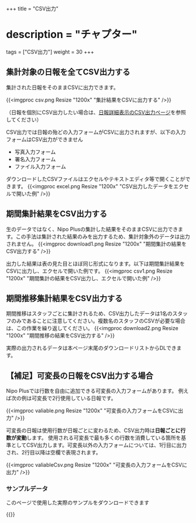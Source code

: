 +++
title = "CSV出力"
# description = "チャプター"
tags = ["CSV出力"]
weight = 30
+++

## 集計対象の日報を全てCSV出力する
集計された日報をそのままCSVに出力できます。


{{<imgproc csv.png Resize "1200x" "集計結果をCSVに出力する" />}}

（日報を個別にCSV出力したい場合は、[日報詳細表示のCSV出力ページ](/read_report/detail/csv)を参照してください）

CSV出力では日報の殆どの入力フォームがCSVに出力されますが、以下の入力フォームはCSV出力ができません

- 写真入力フォーム
- 署名入力フォーム
- ファイル入力フォーム

ダウンロードしたCSVファイルはエクセルやテキストエディタ等で開くことができます。
{{<imgproc excel.png Resize "1200x" "CSV出力したデータをエクセルで開いた例" />}}

## 期間集計結果をCSV出力する

生のデータではなく、Nipo Plusの集計した結果をそのままCSVに出力できます。この手法は集計された結果のみを出力するため、集計対象外のデータは出力されません。
{{<imgproc download1.png Resize "1200x" "期間集計の結果をCSV出力する" />}}

出力した結果は表の見た目とほぼ同じ形式になります。以下は期間集計結果をCSVに出力し、エクセルで開いた例です。
{{<imgproc csv1.png Resize "1200x" "期間集計の結果をCSV出力し、エクセルで開いた例" />}}

## 期間推移集計結果をCSV出力する

期間推移はスタッフごとに集計されるため、CSV出力したデータは1名のスタッフのみであることに注意してください。複数名のスタッフのCSVが必要な場合は、この作業を繰り返してください。
{{<imgproc download2.png Resize "1200x" "期間推移の結果をCSV出力する" />}}

実際の出力されるデータは本ページ末尾のダウンロードリストからDLできます。




## 【補足】可変長の日報をCSV出力する場合

Nipo Plusでは行数を自由に追加できる可変長の入力フォームがあります。
例えば次の例は可変長で2行使用している日報です。

{{<imgproc valiable.png Resize "1200x" "可変長の入力フォームをCSVに出力" />}}

可変長の日報は使用行数が日報ごとに変わるため、CSV出力時は**日報ごとに行数が変動**します。
使用される可変長で最も多くの行数を消費している箇所を基準としてCSV出力します。可変長以外の入力フォームについては、1行目に出力され、2行目以降は空欄で表現されます。

{{<imgproc valiableCsv.png Resize "1200x" "可変長の入力フォームをCSVに出力" />}}




### サンプルデータ
このページで使用した実際のサンプルをダウンロードできます


{{<attachments style="orange" />}}

